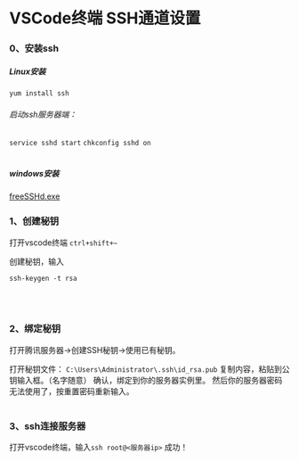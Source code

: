 # VSCode终端 SSH通道设置

### 0、安装ssh
##### Linux安装
`yum install ssh`
###### 启动ssh服务器端：
`service sshd start`
`chkconfig sshd on`
<br><br>

##### windows安装
[freeSSHd.exe](http://www.freesshd.com/?ctt=download)

### 1、创建秘钥
打开vscode终端
`ctrl+shift+~`

创建秘钥，输入
```
ssh-keygen -t rsa
```
<br><br>

### 2、绑定秘钥
打开腾讯服务器->创建SSH秘钥->使用已有秘钥。

打开秘钥文件：
`C:\Users\Administrator\.ssh\id_rsa.pub`
复制内容，粘贴到公钥输入框。（名字随意）
确认，绑定到你的服务器实例里。
然后你的服务器密码无法使用了，按重置密码重新输入。
<br><br>

### 3、ssh连接服务器
打开vscode终端，输入`ssh root@<服务器ip>`
成功！
<br><br>
